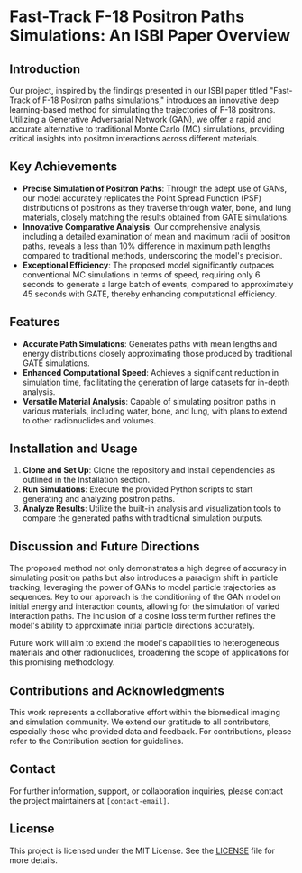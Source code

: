 # Fast-Track F-18 Positron Paths Simulations: An ISBI Paper Overview

## Introduction

Our project, inspired by the findings presented in our ISBI paper titled "Fast-Track of F-18 Positron paths simulations," introduces an innovative deep learning-based method for simulating the trajectories of F-18 positrons. Utilizing a Generative Adversarial Network (GAN), we offer a rapid and accurate alternative to traditional Monte Carlo (MC) simulations, providing critical insights into positron interactions across different materials.

## Key Achievements

- **Precise Simulation of Positron Paths**: Through the adept use of GANs, our model accurately replicates the Point Spread Function (PSF) distributions of positrons as they traverse through water, bone, and lung materials, closely matching the results obtained from GATE simulations.
- **Innovative Comparative Analysis**: Our comprehensive analysis, including a detailed examination of mean and maximum radii of positron paths, reveals a less than 10% difference in maximum path lengths compared to traditional methods, underscoring the model's precision.
- **Exceptional Efficiency**: The proposed model significantly outpaces conventional MC simulations in terms of speed, requiring only 6 seconds to generate a large batch of events, compared to approximately 45 seconds with GATE, thereby enhancing computational efficiency.

## Features

- **Accurate Path Simulations**: Generates paths with mean lengths and energy distributions closely approximating those produced by traditional GATE simulations.
- **Enhanced Computational Speed**: Achieves a significant reduction in simulation time, facilitating the generation of large datasets for in-depth analysis.
- **Versatile Material Analysis**: Capable of simulating positron paths in various materials, including water, bone, and lung, with plans to extend to other radionuclides and volumes.

## Installation and Usage

1. **Clone and Set Up**: Clone the repository and install dependencies as outlined in the Installation section.
2. **Run Simulations**: Execute the provided Python scripts to start generating and analyzing positron paths.
3. **Analyze Results**: Utilize the built-in analysis and visualization tools to compare the generated paths with traditional simulation outputs.

## Discussion and Future Directions

The proposed method not only demonstrates a high degree of accuracy in simulating positron paths but also introduces a paradigm shift in particle tracking, leveraging the power of GANs to model particle trajectories as sequences. Key to our approach is the conditioning of the GAN model on initial energy and interaction counts, allowing for the simulation of varied interaction paths. The inclusion of a cosine loss term further refines the model's ability to approximate initial particle directions accurately.

Future work will aim to extend the model's capabilities to heterogeneous materials and other radionuclides, broadening the scope of applications for this promising methodology.

## Contributions and Acknowledgments

This work represents a collaborative effort within the biomedical imaging and simulation community. We extend our gratitude to all contributors, especially those who provided data and feedback. For contributions, please refer to the Contribution section for guidelines.

## Contact

For further information, support, or collaboration inquiries, please contact the project maintainers at `[contact-email]`.

## License

This project is licensed under the MIT License. See the [LICENSE](LICENSE) file for more details.
